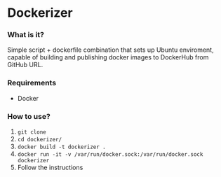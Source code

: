 # Dockerizer

### What is it?
Simple script + dockerfile combination that sets up Ubuntu enviroment, capable of building and publishing docker images to DockerHub from GitHub URL.

### Requirements
- Docker 

### How to use?
1. ```git clone```
2. ```cd dockerizer/```
3. ```docker build -t dockerizer . ```
4. ```docker run -it -v /var/run/docker.sock:/var/run/docker.sock dockerizer```
5. Follow the instructions

